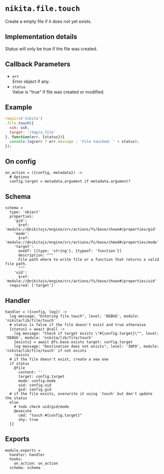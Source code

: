 
# `nikita.file.touch`

Create a empty file if it does not yet exists.

## Implementation details

Status will only be true if the file was created.

## Callback Parameters

* `err`   
  Error object if any.   
* `status`   
  Value is "true" if file was created or modified.   

## Example

```js
require('nikita')
.file.touch({
  ssh: ssh,
  target: '/tmp/a_file'
}, function(err, {status}){
  console.log(err ? err.message : 'File touched: ' + status);
});
```

## On config

    on_action = ({config, metadata}) ->
      # Options
      config.target = metadata.argument if metadata.argument?

## Schema

    schema =
      type: 'object'
      properties:
        'gid':
          $ref: 'module://@nikitajs/engine/src/actions/fs/base/chown#/properties/gid'
        'mode':
          $ref: 'module://@nikitajs/engine/src/actions/fs/base/chmod#/properties/mode'
        'target':
          oneOf: [{type: 'string'}, {typeof: 'function'}]
          description: """
          File path where to write file or a function that returns a valid file path.
          """
        'uid':
          $ref: 'module://@nikitajs/engine/src/actions/fs/base/chown#/properties/uid'
      required: ['target']

## Handler

    handler = ({config, log}) ->
      log message: "Entering file.touch", level: 'DEBUG', module: 'nikita/lib/file/touch'
      # status is false if the file doesn't exist and true otherwise
      {status} = await @call ->
        log message: "Check if target exists \"#{config.target}\"", level: 'DEBUG', module: 'nikita/lib/file/touch'
        {exists} = await @fs.base.exists target: config.target
        log message: "Destination does not exists", level: 'INFO', module: 'nikita/lib/file/touch' if not exists
        !exists
      # if the file doesn't exist, create a new one
      if status
        @file
          content: ''
          target: config.target
          mode: config.mode
          uid: config.uid
          gid: config.gid
      # if the file exists, overwrite it using `touch` but don't update the status
      else
        # todo check uid/gid/mode
        @execute
          cmd: "touch #{config.target}"
          shy: true
      {}

## Exports

    module.exports =
      handler: handler
      hooks:
        on_action: on_action
      schema: schema
